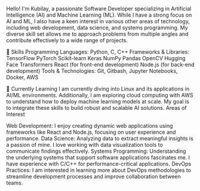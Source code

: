 Hello! I'm Kubilay, a passionate Software Developer specializing in Artificial Intelligence (AI) and Machine Learning (ML). While I have a strong focus on AI and ML, I also have a keen interest in various other areas of technology, including web development, data science, and systems programming. My diverse skill set allows me to approach problems from multiple angles and contribute effectively to a wide range of projects.



🔧 Skills
Programming Languages: Python, C, C++
Frameworks & Libraries:
TensorFlow
PyTorch
Scikit-learn
Keras
NumPy
Pandas
OpenCV
Hugging Face Transformers
React (for front-end development)
Node.js (for back-end development)
Tools & Technologies: Git, Gitbash, Jupyter Notebooks, Docker, AWS


🌱 Currently Learning
I am currently diving into Linux and its applications in AI/ML environments. Additionally, I am exploring cloud computing with AWS to understand how to deploy machine learning models at scale. My goal is to integrate these skills to build robust and scalable AI solutions.
Areas of Interest


Web Development: I enjoy creating dynamic web applications using frameworks like React and Node.js, focusing on user experience and performance.
Data Science: Analyzing data to extract meaningful insights is a passion of mine. I love working with data visualization tools to communicate findings effectively.
Systems Programming: Understanding the underlying systems that support software applications fascinates me. I have experience with C/C++ for performance-critical applications.
DevOps Practices: I am interested in learning more about DevOps methodologies to streamline development processes and improve collaboration between teams.
